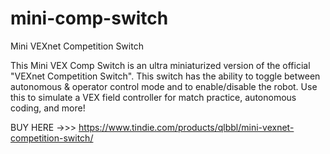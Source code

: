 # mini-comp-switch
Mini VEXnet Competition Switch

This Mini VEX Comp Switch is an ultra miniaturized version of the official "VEXnet Competition Switch". This switch has the ability to toggle between autonomous & operator control mode and to enable/disable the robot. Use this to simulate a VEX field controller for match practice, autonomous coding, and more!

BUY HERE ->>> https://www.tindie.com/products/qlbbl/mini-vexnet-competition-switch/
